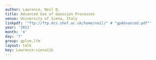 ```yaml
---
author: Lawrence, Neil D.
title: Advanced Use of Gaussian Processes
venue: University of Siena, Italy
linkpdf: '"ftp://ftp.dcs.shef.ac.uk/home/neil/" # "gpAdvanced.pdf"'
year: '2011'
month: '4'
day: '7'
group: gplvm,lfm
layout: talk
key: Lawrence:siena11b
---
```

